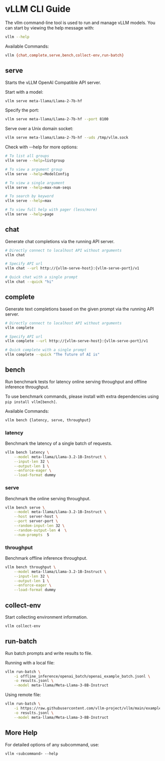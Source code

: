 # vLLM CLI Guide

The vllm command-line tool is used to run and manage vLLM models. You can start by viewing the help message with:

```bash
vllm --help
```

Available Commands:

```bash
vllm {chat,complete,serve,bench,collect-env,run-batch}
```

## serve

Starts the vLLM OpenAI Compatible API server.

Start with a model:

```bash
vllm serve meta-llama/Llama-2-7b-hf
```

Specify the port:

```bash
vllm serve meta-llama/Llama-2-7b-hf --port 8100
```

Serve over a Unix domain socket:

```bash
vllm serve meta-llama/Llama-2-7b-hf --uds /tmp/vllm.sock
```

Check with --help for more options:

```bash
# To list all groups
vllm serve --help=listgroup

# To view a argument group
vllm serve --help=ModelConfig

# To view a single argument
vllm serve --help=max-num-seqs

# To search by keyword
vllm serve --help=max

# To view full help with pager (less/more)
vllm serve --help=page
```

## chat

Generate chat completions via the running API server.

```bash
# Directly connect to localhost API without arguments
vllm chat

# Specify API url
vllm chat --url http://{vllm-serve-host}:{vllm-serve-port}/v1

# Quick chat with a single prompt
vllm chat --quick "hi"
```

## complete

Generate text completions based on the given prompt via the running API server.

```bash
# Directly connect to localhost API without arguments
vllm complete

# Specify API url
vllm complete --url http://{vllm-serve-host}:{vllm-serve-port}/v1

# Quick complete with a single prompt
vllm complete --quick "The future of AI is"
```

</details>

## bench

Run benchmark tests for latency online serving throughput and offline inference throughput.

To use benchmark commands, please install with extra dependencies using `pip install vllm[bench]`.

Available Commands:

```bash
vllm bench {latency, serve, throughput}
```

### latency

Benchmark the latency of a single batch of requests.

```bash
vllm bench latency \
    --model meta-llama/Llama-3.2-1B-Instruct \
    --input-len 32 \
    --output-len 1 \
    --enforce-eager \
    --load-format dummy
```

### serve

Benchmark the online serving throughput.

```bash
vllm bench serve \
    --model meta-llama/Llama-3.2-1B-Instruct \
    --host server-host \
    --port server-port \
    --random-input-len 32 \
    --random-output-len 4  \
    --num-prompts  5
```

### throughput

Benchmark offline inference throughput.

```bash
vllm bench throughput \
    --model meta-llama/Llama-3.2-1B-Instruct \
    --input-len 32 \
    --output-len 1 \
    --enforce-eager \
    --load-format dummy
```

## collect-env

Start collecting environment information.

```bash
vllm collect-env
```

## run-batch

Run batch prompts and write results to file.

Running with a local file:

```bash
vllm run-batch \
    -i offline_inference/openai_batch/openai_example_batch.jsonl \
    -o results.jsonl \
    --model meta-llama/Meta-Llama-3-8B-Instruct
```

Using remote file:

```bash
vllm run-batch \
    -i https://raw.githubusercontent.com/vllm-project/vllm/main/examples/offline_inference/openai_batch/openai_example_batch.jsonl \
    -o results.jsonl \
    --model meta-llama/Meta-Llama-3-8B-Instruct
```

## More Help

For detailed options of any subcommand, use:

```bash
vllm <subcommand> --help
```

